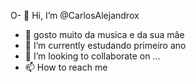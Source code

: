 O- 👋 Hi, I’m @CarlosAlejandrox
- 👀 gosto muito da musica e da sua mãe
- 🌱 I’m currently  estudando  primeiro ano
- 💞️ I’m looking to collaborate on ...
- 📫 How to reach me

<!---
carlosalejandrox/carlosalejandrox is a ✨ special ✨ repository because its `README.md` (this file) appears on your GitHub profile.
You can click the Preview link to take a look at your changes.
--->
